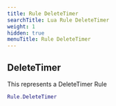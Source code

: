 ```yaml
---
title: Rule DeleteTimer
searchTitle: Lua Rule DeleteTimer
weight: 1
hidden: true
menuTitle: Rule DeleteTimer
---
```

## DeleteTimer

This represents a DeleteTimer Rule
```lua
Rule.DeleteTimer
```